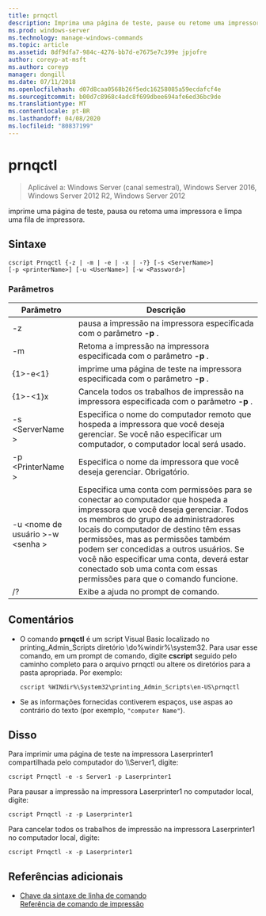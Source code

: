 ```yaml
---
title: prnqctl
description: Imprima uma página de teste, pause ou retome uma impressora.
ms.prod: windows-server
ms.technology: manage-windows-commands
ms.topic: article
ms.assetid: 8df9dfa7-984c-4276-bb7d-e7675e7c399e jpjofre
author: coreyp-at-msft
ms.author: coreyp
manager: dongill
ms.date: 07/11/2018
ms.openlocfilehash: d07d8caa0568b26f5edc16258085a59ecdafcf4e
ms.sourcegitcommit: b00d7c8968c4adc8f699dbee694afe6ed36bc9de
ms.translationtype: MT
ms.contentlocale: pt-BR
ms.lasthandoff: 04/08/2020
ms.locfileid: "80837199"
---
```

# <a name="prnqctl"></a>prnqctl

>Aplicável a: Windows Server (canal semestral), Windows Server 2016, Windows Server 2012 R2, Windows Server 2012

imprime uma página de teste, pausa ou retoma uma impressora e limpa uma fila de impressora.  

## <a name="syntax"></a>Sintaxe  
```  
cscript Prnqctl {-z | -m | -e | -x | -?} [-s <ServerName>]   
[-p <printerName>] [-u <UserName>] [-w <Password>]  
```  
### <a name="parameters"></a>Parâmetros  

|Parâmetro|Descrição|  
|-------|--------|  
|-z|pausa a impressão na impressora especificada com o parâmetro **-p** .|  
|-m|Retoma a impressão na impressora especificada com o parâmetro **-p** .|  
|{1&gt;-e&lt;1}|imprime uma página de teste na impressora especificada com o parâmetro **-p** .|  
|{1&gt;-&lt;1}x|Cancela todos os trabalhos de impressão na impressora especificada com o parâmetro **-p** .|  
|-s \<ServerName >|Especifica o nome do computador remoto que hospeda a impressora que você deseja gerenciar. Se você não especificar um computador, o computador local será usado.|  
|-p \<PrinterName >|Especifica o nome da impressora que você deseja gerenciar. Obrigatório.|  
|-u \<nome de usuário >-w \<senha >|Especifica uma conta com permissões para se conectar ao computador que hospeda a impressora que você deseja gerenciar. Todos os membros do grupo de administradores locais do computador de destino têm essas permissões, mas as permissões também podem ser concedidas a outros usuários. Se você não especificar uma conta, deverá estar conectado sob uma conta com essas permissões para que o comando funcione.|  
|/?|Exibe a ajuda no prompt de comando.|  

## <a name="remarks"></a>Comentários  
- O comando **prnqctl** é um script Visual Basic localizado no printing_Admin_Scripts diretório <language>\\do%windir%\system32\. Para usar esse comando, em um prompt de comando, digite **cscript** seguido pelo caminho completo para o arquivo prnqctl ou altere os diretórios para a pasta apropriada. Por exemplo:  
  ```  
  cscript %WINdir%\System32\printing_Admin_Scripts\en-US\prnqctl  
  ```  
- Se as informações fornecidas contiverem espaços, use aspas ao contrário do texto (por exemplo, `"computer Name"`).  

## <a name="examples"></a><a name="BKMK_examples"></a>Disso  
Para imprimir uma página de teste na impressora Laserprinter1 compartilhada pelo computador do \\\Server1, digite:  
```  
cscript Prnqctl -e -s Server1 -p Laserprinter1  
```  
Para pausar a impressão na impressora Laserprinter1 no computador local, digite:  
```  
cscript Prnqctl -z -p Laserprinter1  
```  
Para cancelar todos os trabalhos de impressão na impressora Laserprinter1 no computador local, digite:  
```  
cscript Prnqctl -x -p Laserprinter1  
```  

## <a name="additional-references"></a>Referências adicionais  
- [Chave da sintaxe de linha de comando](command-line-syntax-key.md)  
[Referência de comando de impressão](print-command-reference.md)  
